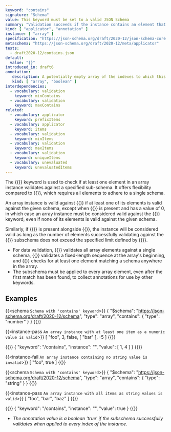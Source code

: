 ```yaml
---
keyword: "contains"
signature: "Schema"
value: This keyword must be set to a valid JSON Schema
summary: "Validation succeeds if the instance contains an element that validates against this schema."
kind: [ "applicator", "annotation" ]
instance: [ "array" ]
specification: "https://json-schema.org/draft/2020-12/json-schema-core.html#section-10.3.1.3"
metaschema: "https://json-schema.org/draft/2020-12/meta/applicator"
tests:
  - draft2020-12/contains.json
default:
  value: "{}"
introduced_in: draft6
annotation:
   description: A potentially empty array of the indexes to which this keyword's subschema validated successfully to (in ascending order), or a boolean true if it applied to every item of the instance
   kind: [ "array", "boolean" ]
interdependencies:
  - vocabulary: validation
    keyword: minContains
  - vocabulary: validation
    keyword: maxContains
related:
  - vocabulary: applicator
    keyword: prefixItems
  - vocabulary: applicator
    keyword: items
  - vocabulary: validation
    keyword: minItems
  - vocabulary: validation
    keyword: maxItems
  - vocabulary: validation
    keyword: uniqueItems
  - vocabulary: unevaluated
    keyword: unevaluatedItems
---
```


The  {{<keyword-link name="contains" >}} keyword is used to check if at least one element in an array instance validates against a specified sub-schema. It offers flexibility compared to  {{<keyword-link name="items" >}}, which requires all elements to adhere to a single schema.

An array instance is valid against  {{<keyword-link name="contains" >}} if at least one of its elements is valid against the given schema, except when  {{<keyword-link name="minContains" >}} is present and has a value of 0, in which case an array instance must be considered valid against the  {{<keyword-link name="contains" >}} keyword, even if none of its elements is valid against the given schema.

Similarly, if  {{<keyword-link name="maxContains" >}} is present alongside  {{<keyword-link name="contains" >}}, the instance will be considered valid as long as the number of elements successfully validating against the  {{<keyword-link name="contains" >}} subschema does not exceed the specified limit defined by  {{<keyword-link name="maxContains" >}}.

* For data validation,   {{<keyword-link name="items" >}} validates all array elements against a single schema,  {{<keyword-link name="prefixItems" >}} validates a fixed-length sequence at the array's beginning, and  {{<keyword-link name="contains" >}} checks for at least one element matching a schema anywhere in the array.
* The subschema must be applied to every array element, even after the first match has been found, to collect annotations for use by other keywords.

## Examples

{{<schema `Schema with 'contains' keyword`>}}
{
  "$schema": "https://json-schema.org/draft/2020-12/schema",
  "type": "array",
  "contains": { "type": "number" }
}
{{</schema>}}

{{<instance-pass `An array instance with at least one item as a numeric value is valid`>}}
[ "foo", 3, false, [ "bar" ], -5 ]
{{</instance-pass>}}

{{<instance-annotation>}}
{ "keyword": "/contains", "instance": "", "value": [ 1, 4 ] }
{{</instance-annotation>}}

{{<instance-fail `An array instance containing no string value is invalid`>}}
[ "foo", true ]
{{</instance-fail>}}

{{<schema `Schema with 'contains' keyword`>}}
{
  "$schema": "https://json-schema.org/draft/2020-12/schema",
  "type": "array",
  "contains": { "type": "string" }
}
{{</schema>}}

{{<instance-pass `An array instance with all items as string values is valid`>}}
[ "foo", "bar", "baz" ]
{{</instance-pass>}}

{{<instance-annotation>}}
{ "keyword": "/contains", "instance": "", "value": true }
{{</instance-annotation>}}
* _The annotation value is a boolean 'true' if the subschema successfully validates when applied to every index of the instance._
